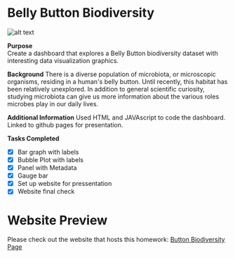 # Belly Button Biodiversity

![alt text](http://robdunnlab.com/wp-content/uploads/microbes-sem.jpg)

**Purpose**  
Create a dashboard that explores a Belly Button biodiversity dataset with interesting data visualization graphics.

**Background** There is a diverse population of microbiota, or microscopic organisms, residing in a human's belly button. Until recently, this habitat has been relatively unexplored.  In addition to general scientific curiosity, studying microbiota can give us more information about the various roles microbes play in our daily lives.

**Additional Information**
Used HTML and JAVAscript to code the dashboard.  
Linked to github pages for presentation.

**Tasks Completed**
- [x] Bar graph with labels 
- [x] Bubble Plot with labels
- [x] Panel with Metadata
- [x] Gauge bar
- [x] Set up website for pressentation
- [x] Website final check

# Website Preview

Please check out the website that hosts this homework: [Button Biodiversity Page](https://jzmtwong.github.io/)
